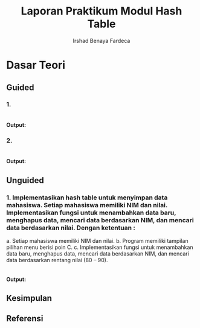 # <h1 align="center">Laporan Praktikum Modul Hash Table</h1>
<p align="center">Irshad Benaya Fardeca</p>

# Dasar Teori
#### 


## Guided 
### 1. 
```C++

```
#### Output:


### 2. 
```C++

```
#### Output:


## Unguided

### 1. Implementasikan hash table untuk menyimpan data mahasiswa. Setiap mahasiswa memiliki NIM dan nilai. Implementasikan fungsi untuk menambahkan data baru, menghapus data, mencari data berdasarkan NIM, dan mencari data berdasarkan nilai. Dengan ketentuan :
a. Setiap mahasiswa memiliki NIM dan nilai.
b. Program memiliki tampilan pilihan menu berisi poin C.
c. Implementasikan fungsi untuk menambahkan data baru, menghapus data,
mencari data berdasarkan NIM, dan mencari data berdasarkan rentang nilai
(80 – 90).

```C++

```

#### Output:


## Kesimpulan


## Referensi

